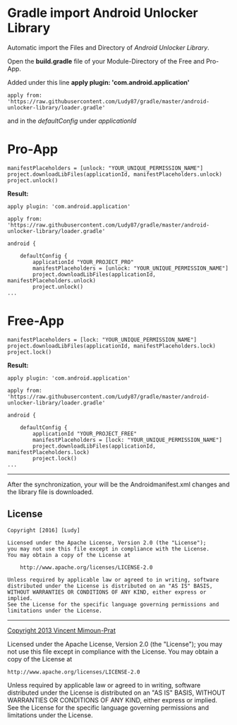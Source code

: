 # Gradle import Android Unlocker Library

Automatic import the Files and Directory of *Android Unlocker Library*.

Open the **build.gradle** file of your Module-Directory of the Free and Pro-App.

Added under this line **apply plugin: 'com.android.application'**

    apply from: 'https://raw.githubusercontent.com/Ludy87/gradle/master/android-unlocker-library/loader.gradle'

and in the *defaultConfig* under *applicationId*

Pro-App
===

    manifestPlaceholders = [unlock: "YOUR_UNIQUE_PERMISSION_NAME"]
    project.downloadLibFiles(applicationId, manifestPlaceholders.unlock)
    project.unlock()

**Result:**

    apply plugin: 'com.android.application'

    apply from: 'https://raw.githubusercontent.com/Ludy87/gradle/master/android-unlocker-library/loader.gradle'

    android {
    
        defaultConfig {
            applicationId "YOUR_PROJECT_PRO"
            manifestPlaceholders = [unlock: "YOUR_UNIQUE_PERMISSION_NAME"]
            project.downloadLibFiles(applicationId, manifestPlaceholders.unlock)
            project.unlock()
    ...

Free-App
===

    manifestPlaceholders = [lock: "YOUR_UNIQUE_PERMISSION_NAME"]
    project.downloadLibFiles(applicationId, manifestPlaceholders.lock)
    project.lock()

**Result:**

    apply plugin: 'com.android.application'

    apply from: 'https://raw.githubusercontent.com/Ludy87/gradle/master/android-unlocker-library/loader.gradle'

    android {
    
        defaultConfig {
            applicationId "YOUR_PROJECT_FREE"
            manifestPlaceholders = [lock: "YOUR_UNIQUE_PERMISSION_NAME"]
            project.downloadLibFiles(applicationId, manifestPlaceholders.lock)
            project.lock()
    ...
            
----
After the synchronization, your will be the Androidmanifest.xml changes and the library file is downloaded.

License
-------

    Copyright [2016] [Ludy]

    Licensed under the Apache License, Version 2.0 (the "License");
    you may not use this file except in compliance with the License.
    You may obtain a copy of the License at

        http://www.apache.org/licenses/LICENSE-2.0

    Unless required by applicable law or agreed to in writing, software
    distributed under the License is distributed on an "AS IS" BASIS,
    WITHOUT WARRANTIES OR CONDITIONS OF ANY KIND, either express or implied.
    See the License for the specific language governing permissions and
    limitations under the License.
    
----

[Copyright 2013 Vincent Mimoun-Prat](https://github.com/marvinlabs/android-unlocker-library)

Licensed under the Apache License, Version 2.0 (the "License");
you may not use this file except in compliance with the License.
You may obtain a copy of the License at

    http://www.apache.org/licenses/LICENSE-2.0

Unless required by applicable law or agreed to in writing, software
distributed under the License is distributed on an "AS IS" BASIS,
WITHOUT WARRANTIES OR CONDITIONS OF ANY KIND, either express or implied.
See the License for the specific language governing permissions and
limitations under the License.
